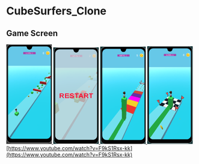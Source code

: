 # CubeSurfers_Clone
## Game Screen
<p align="left"> <a href="https://www.w3schools.com/cs/" target="_blank" rel="noreferrer"> <img 
<img src="./CubeSurfers/Assets/pic/1.png" alt="racegif" width="24%"/>

<img src="./CubeSurfers/Assets/pic/3.png" alt="racegif" width="24%" />
<img src="./CubeSurfers/Assets/pic/4.png" alt="racegif" width="24%"/>
<img src="./CubeSurfers/Assets/pic/5.png" alt="racegif" width="24%"/>
[https://www.youtube.com/watch?v=F9kS1Rsx-kk](https://www.youtube.com/watch?v=F9kS1Rsx-kk)
